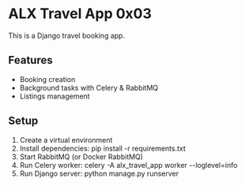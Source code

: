 # ALX Travel App 0x03

This is a Django travel booking app.

## Features

- Booking creation
- Background tasks with Celery & RabbitMQ
- Listings management

## Setup

1. Create a virtual environment
2. Install dependencies: pip install -r requirements.txt
3. Start RabbitMQ (or Docker RabbitMQ)
4. Run Celery worker: celery -A alx_travel_app worker --loglevel=info
5. Run Django server: python manage.py runserver

